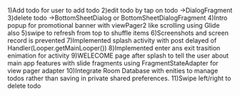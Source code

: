 1)Add todo for user to add todo
2)edit todo by tap on todo ->DialogFragment
3)delete todo ->BottomSheetDialog or BottomSheetDialogFragment
4)Intro popup for promotional banner with viewPager2 like scrolling using Glide also
5)swipe to refresh from top to shuffle items
6)Screenshots and screen record is prevented
7)Implemented splash activity with post delayed of Handler(Looper.getMainLooper())
8)Implemented enter ans exit trasition enimation for activity
9)WELECOME page after splash to tell the user about main app features with slide fragments using FragmentStateAdapter for view pager adapter
10)Integrate Room Database with enities to manage todos rather than saving in private shared preferences.
11)Swipe left/right to delete todo
